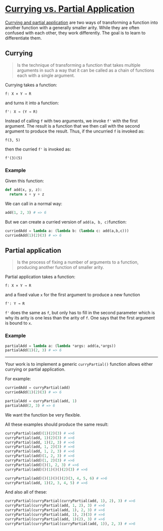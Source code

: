 # [Currying vs. Partial Application](https://www.codewars.com/kata/currying-vs-partial-application)

[Currying and partial application](http://www.2ality.com/2011/09/currying-vs-part-eval.html) are two ways of transforming a function into another function with a generally smaller arity. While they are often confused with each other, they work differently. The goal is to learn to differentiate them.

## Currying

> Is the technique of transforming a function that takes multiple arguments in such a way that it can be called as a chain of functions each with a single argument.

Currying takes a function:

```
f: X × Y → R
```

and turns it into a function:

```
f': X → (Y → R)
```

Instead of calling `f` with two arguments, we invoke `f'` with the first argument. The result is a function that we then call with the second argument to produce the result. Thus, if the uncurried `f` is invoked as:

```
f(3, 5)
```

then the curried `f'` is invoked as:

`f'(3)(5)`

### Example

Given this function:


```python
def add(x, y, z):
  return x + y + z
```


We can call in a normal way:



```python
add(1, 2, 3) # => 6
```


But we can create a curried version of `add(a, b, c)`function:


```python
curriedAdd = lambda a: (lambda b: (lambda c: add(a,b,c)))
curriedAdd(1)(2)(3) # => 6
```


## Partial application

> Is the process of fixing a number of arguments to a function, producing another function of smaller arity.

Partial application takes a function:

```
f: X × Y → R
```

and a fixed value `x` for the first argument to produce a new function

```
f': Y → R
```

`f'` does the same as `f`, but only has to fill in the second parameter which is why its arity is one less than the arity of `f`. One says that the first argument is bound to `x`.

### Example


```python
partialAdd = lambda a: (lambda *args: add(a,*args))
partialAdd(1)(2, 3) # => 6
```


-------------

Your work is to implement a generic `curryPartial()` function allows either currying or partial application.

For example:


```python
curriedAdd = curryPartial(add)
curriedAdd(1)(2)(3) # => 6

partialAdd = curryPartial(add, 1)
partialAdd(2, 3) # => 6
```


We want the function be very flexible.

All these examples should produce the same result:


```python
curryPartial(add)(1)(2)(3) # =>6 
curryPartial(add, 1)(2)(3) # =>6 
curryPartial(add, 1)(2, 3) # =>6 
curryPartial(add, 1, 2)(3) # =>6 
curryPartial(add, 1, 2, 3) # =>6 
curryPartial(add)(1, 2, 3) # =>6 
curryPartial(add)(1, 2)(3) # =>6 
curryPartial(add)()(1, 2, 3) # =>6 
curryPartial(add)()(1)()()(2)(3) # =>6 

curryPartial(add)()(1)()()(2)(3, 4, 5, 6) # =>6 
curryPartial(add, 1)(2, 3, 4, 5) # =>6 
```


And also all of these:


```python
curryPartial(curryPartial(curryPartial(add, 1), 2), 3) # =>6
curryPartial(curryPartial(add, 1, 2), 3) # =>6
curryPartial(curryPartial(add, 1), 2, 3) # =>6
curryPartial(curryPartial(add, 1), 2)(3) # =>6
curryPartial(curryPartial(add, 1)(2), 3) # =>6
curryPartial(curryPartial(curryPartial(add, 1)), 2, 3) # =>6
```
